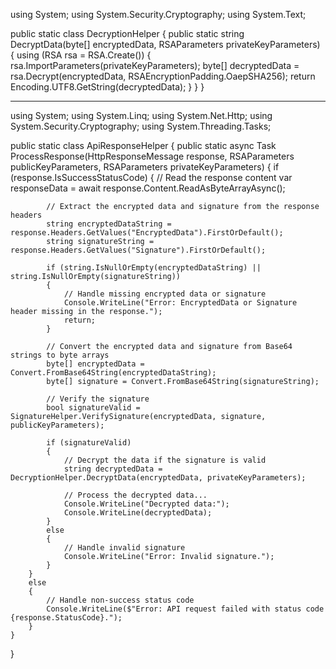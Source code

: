 using System;
using System.Security.Cryptography;
using System.Text;

public static class DecryptionHelper
{
    public static string DecryptData(byte[] encryptedData, RSAParameters privateKeyParameters)
    {
        using (RSA rsa = RSA.Create())
        {
            rsa.ImportParameters(privateKeyParameters);
            byte[] decryptedData = rsa.Decrypt(encryptedData, RSAEncryptionPadding.OaepSHA256);
            return Encoding.UTF8.GetString(decryptedData);
        }
    }
}

********************************************
using System;
using System.Linq;
using System.Net.Http;
using System.Security.Cryptography;
using System.Threading.Tasks;

public static class ApiResponseHelper
{
    public static async Task ProcessResponse(HttpResponseMessage response, RSAParameters publicKeyParameters, RSAParameters privateKeyParameters)
    {
        if (response.IsSuccessStatusCode)
        {
            // Read the response content
            var responseData = await response.Content.ReadAsByteArrayAsync();

            // Extract the encrypted data and signature from the response headers
            string encryptedDataString = response.Headers.GetValues("EncryptedData").FirstOrDefault();
            string signatureString = response.Headers.GetValues("Signature").FirstOrDefault();

            if (string.IsNullOrEmpty(encryptedDataString) || string.IsNullOrEmpty(signatureString))
            {
                // Handle missing encrypted data or signature
                Console.WriteLine("Error: EncryptedData or Signature header missing in the response.");
                return;
            }

            // Convert the encrypted data and signature from Base64 strings to byte arrays
            byte[] encryptedData = Convert.FromBase64String(encryptedDataString);
            byte[] signature = Convert.FromBase64String(signatureString);

            // Verify the signature
            bool signatureValid = SignatureHelper.VerifySignature(encryptedData, signature, publicKeyParameters);

            if (signatureValid)
            {
                // Decrypt the data if the signature is valid
                string decryptedData = DecryptionHelper.DecryptData(encryptedData, privateKeyParameters);

                // Process the decrypted data...
                Console.WriteLine("Decrypted data:");
                Console.WriteLine(decryptedData);
            }
            else
            {
                // Handle invalid signature
                Console.WriteLine("Error: Invalid signature.");
            }
        }
        else
        {
            // Handle non-success status code
            Console.WriteLine($"Error: API request failed with status code {response.StatusCode}.");
        }
    }
}
